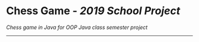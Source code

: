 # **Chess Game** - *2019 School Project*

*Chess game in Java for OOP Java class semester project*

---

